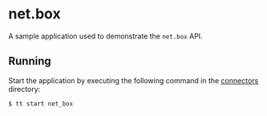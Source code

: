 # net.box

A sample application used to demonstrate the `net.box` API.


## Running

Start the application by executing the following command in the [connectors](../../../connectors) directory:

```console
$ tt start net_box
```
